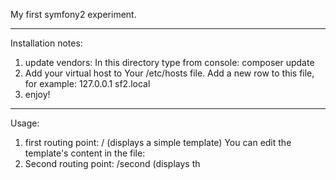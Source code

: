 My first symfony2 experiment.

-----------
Installation notes:
1) update vendors: In this directory type from console:
composer update
2) Add your virtual host to Your /etc/hosts file. Add a new row to this file, for example:
127.0.0.1 sf2.local
3) enjoy!

---------
Usage:
1) first routing point: / (displays a simple template)
You can edit the template's content in the file:
2) Second routing point: /second (displays th